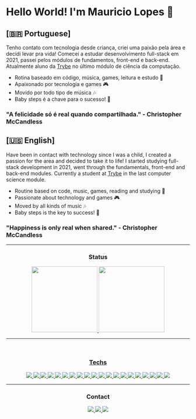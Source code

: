 # Hello World! I'm Mauricio Lopes 👋

## [🇧🇷 Portuguese]

 Tenho contato com tecnologia desde criança, criei uma paixão pela área e decidi levar pra vida! Comecei a estudar desenvolvimento full-stack em 2021, passei pelos módulos de fundamentos, front-end e back-end. Atualmente aluno da [Trybe](https://www.betrybe.com/) no último módulo de ciência da computação.
 - Rotina baseado em código, música, games, leitura e estudo 📑
 - Apaixonado por tecnologia e games 🎮
 - Movido por todo tipo de música 🎶
 - Baby steps é a chave para o sucesso! 👶
 
 ### "A felicidade só é real quando compartilhada." - Christopher McCandless
 
 ## [🇺🇸 English]
 
  Have been in contact with technology since I was a child, I created a passion for the area and decided to take it to life! I started studying full-stack development in 2021, went through the fundamentals, front-end and back-end modules. Currently a student at [Trybe](https://www.betrybe.com/) in the last computer science module.

 - Routine based on code, music, games, reading and studying 📑
 - Passionate about technology and games 🎮
 - Moved by all kinds of music 🎶
 - Baby steps is the key to success! 👶

### "Happiness is only real when shared." - Christopher McCandless
 
<hr />

<div align="center">
  <h3>Status</h3>
  <a href="https://github.com/mlopeesz">
  <img height="180em" src="https://github-readme-stats.vercel.app/api?username=mlopeesz&show_icons=true&theme=default&count_private=true">
  <img height="180em" src="https://github-readme-stats.vercel.app/api/top-langs/?username=mlopeesz&theme=default&layout=compact">
</div>
  
<hr />
 
<div align="center"><br>
  <h3>Techs</h3>
  <!-- LINUX -->
  <a href="https://www.linux.org/">
     <img src="https://img.shields.io/badge/Linux-d5d5d5?style=for-the-badge&logo=linux&logoColor=000000"/>
  </a>
  
  <!-- Windows -->
  <a href="https://www.microsoft.com/pt-br/windows">
     <img src="https://img.shields.io/badge/Windows-d5d5d5?style=for-the-badge&logo=windows&logoColor=0078D4"/>
  </a>

  <!-- SHELL -->
  <a href="https://en.wikipedia.org/wiki/Shell_(computing)">
    <img src="https://img.shields.io/badge/Shell_Script-d5d5d5?style=for-the-badge&logo=windows-terminal&logoColor=343c45"/>
  </a>

  <!-- GIT -->
  <a href="https://git-scm.com/">
    <img src="https://img.shields.io/badge/git-d5d5d5?style=for-the-badge&logo=git&logoColor=E95420"/>
  </a>

  <!-- MARKDOWN -->
  <a href="https://daringfireball.net/projects/markdown/">
    <img src="https://img.shields.io/badge/markdown-d5d5d5?style=for-the-badge&logo=markdown&logoColor=343c45"/>
  </a>

  <!-- HTML -->
  <a href="https://www.w3.org/html/">
    <img src="https://img.shields.io/badge/HTML5-d5d5d5?style=for-the-badge&logo=html5&logoColor=E34F26"/>
  </a> 

  <!-- CSS -->
  <a href="https://www.w3schools.com/css/">
    <img src="https://img.shields.io/badge/CSS3-d5d5d5?style=for-the-badge&logo=css3&logoColor=1572B6"/>
  </a> 

  <!-- BOOTSTRAP -->
  <a href="https://getbootstrap.com/">
    <img src="https://img.shields.io/badge/Bootstrap-d5d5d5?style=for-the-badge&logo=bootstrap&logoColor=563D7C"/>
  </a>
  
  <!-- TAILWIND -->
  <a href="https://tailwindcss.com/">
    <img src="https://img.shields.io/badge/TailwindCSS-d5d5d5?style=for-the-badge&logo=tailwindcss&logoColor=38BDF8"/>
  </a>

  <!-- JAVASCRIPT -->
  <a href="https://developer.mozilla.org/en-US/docs/Web/JavaScript">
    <img src="https://img.shields.io/badge/JavaScript-d5d5d5?style=for-the-badge&logo=javascript&logoColor=F7DF1E"/>
  </a>
  
  <!-- TYPESCRIPT -->
  <a href="https://www.typescriptlang.org/">
    <img src="https://img.shields.io/badge/TypeScript-d5d5d5?style=for-the-badge&logo=typescript&logoColor=007ACC"/>
  </a>

  <!-- REACT -->
  <a href="https://reactjs.org/">
    <img src="https://img.shields.io/badge/React-d5d5d5?style=for-the-badge&logo=react&logoColor=61DAFB"/>
  </a>
  
  <!-- REDUX -->
  <a href="https://redux.js.org/">
    <img src="https://img.shields.io/badge/Redux-d5d5d5?style=for-the-badge&logo=redux&logoColor=7856BC"/>
  </a>
  
  <!-- JEST -->
  <a href ="https://jestjs.io/">
    <img src="https://img.shields.io/badge/Jest-d5d5d5?style=for-the-badge&logo=jest&logoColor=933E56"/>
  </a>

  <!-- TESTING LIBRARY -->
  <a href="https://testing-library.com/">
    <img src="https://img.shields.io/badge/Testing_Library-d5d5d5?style=for-the-badge&logo=testing-library&logoColor=EE493A"/>
  </a>

  <!-- NODE -->
  <a href="https://nodejs.org/en/">
    <img src="https://img.shields.io/badge/node.js-d5d5d5?&style=for-the-badge&logo=node.js"/>
  </a>

  <!-- EXPRESS -->
  <a href="https://expressjs.com/">
    <img src="https://img.shields.io/badge/express.js-d5d5d5?&style=for-the-badge&logo=express&logoColor=3f4854"/>
  </a>
  
  <!-- MYSQL -->
  <a href="https://www.mysql.com/">
    <img src="https://img.shields.io/badge/mysql-d5d5d5?style=for-the-badge&logo=mysql&logoColor=00758f"/>
  </a>

  <!-- MONGODB -->
  <a href="https://www.mongodb.com/">
    <img src="https://img.shields.io/badge/MongoDB-d5d5d5?style=for-the-badge&logo=mongodb&logoColor=4A8D42"/>
  </a>
  
  <!-- HEROKU -->
  <a href="https://www.heroku.com/home">
    <img src="https://img.shields.io/badge/Heroku-d5d5d5?style=for-the-badge&logo=HEROKU&logoColor=B893DF"/>
  </a>
</div>

<hr />
  
<div align="center"> 
  <h3>Contact</h3>
  <a href="mailto:mlopeesz@gmail.com">
  <img src="https://img.shields.io/badge/Gmail-D14836?style=for-the-badge&logo=gmail&logoColor=white" />
  </a>
  <a href="https://www.linkedin.com/in/mlopeesz/">
  <img src="https://img.shields.io/badge/LinkedIn-0077B5?style=for-the-badge&logo=linkedin&logoColor=white" />
  </a>
  <a href="https://www.instagram.com/mlopeso_/">
  <img src="https://img.shields.io/badge/Instagram-E4405F?style=for-the-badge&logo=instagram&logoColor=white" />
  </a>
</div>
